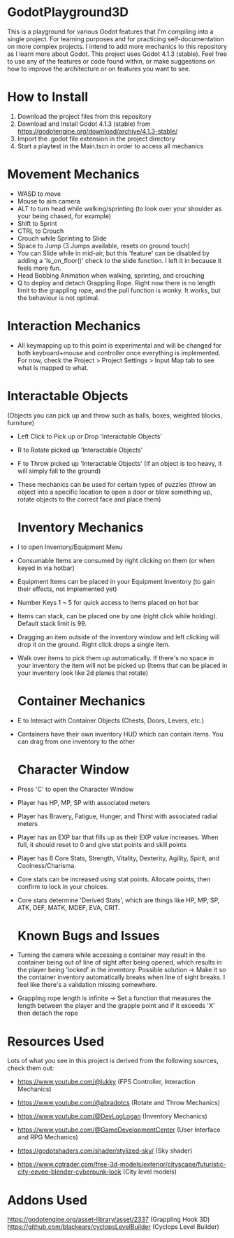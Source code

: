# GodotPlayground3D
 This is a playground for various Godot features that I'm compiling into a single project. 
 For learning purposes and for practicing self-documentation on more complex projects. 
 I intend to add more mechanics to this repository as I learn more about Godot. 
 This project uses Godot 4.1.3 (stable). 
 Feel free to use any of the features or code found within, or make suggestions on how to improve the architecture or on features you want to see. 
 
# How to Install
 1. Download the project files from this repository
 2. Download and Install Godot 4.1.3 (stable) from https://godotengine.org/download/archive/4.1.3-stable/
 3. Import the .godot file extension in the project directory
 4. Start a playtest in the Main.tscn in order to access all mechanics

# Movement Mechanics
- WASD to move
- Mouse to aim camera
- ALT to turn head while walking/sprinting (to look over your shoulder as your being chased, for example)
- Shift to Sprint
- CTRL to Crouch
- Crouch while Sprinting to Slide
- Space to Jump (3 Jumps available, resets on ground touch)
- You can Slide while in mid-air, but this 'feature' can be disabled by adding a 'Is_on_floor()' check to the slide function. I left it in because it feels more fun.
- Head Bobbing Animation when walking, sprinting, and crouching
- Q to deploy and detach Grappling Rope. Right now there is no length limit to the grappling rope, and the pull function is wonky. It works, but the behaviour is not optimal. 

 # Interaction Mechanics
- All keymapping up to this point is experimental and will be changed for both keyboard+mouse and controller once everything is implemented. For now, check the Project > Project Settings > Input Map tab to see what is mapped to what. 

 # Interactable Objects 
(Objects you can pick up and throw such as balls, boxes, weighted blocks, furniture)
- Left Click to Pick up or Drop 'Interactable Objects'
- R to Rotate picked up 'Interactable Objects'
- F to Throw picked up 'Interactable Objects' (If an object is too heavy, it will simply fall to the ground)
- These mechanics can be used for certain types of puzzles (throw an object into a specific location to open a door or blow something up, rotate objects to the correct face and place them)

  # Inventory Mechanics
- I to open Inventory/Equipment Menu
- Consumable Items are consumed by right clicking on them (or when keyed in via hotbar)
- Equipment Items can be placed in your Equipment Inventory (to gain their effects, not implemented yet)
- Number Keys 1 ~ 5 for quick access to Items placed on hot bar
- Items can stack, can be placed one by one (right click while holding). Default stack limit is 99.
- Dragging an item outside of the inventory window and left clicking will drop it on the ground. Right click drops a single item. 
- Walk over items to pick them up automatically. If there's no space in your inventory the item will not be picked up (Items that can be placed in your inventory look like 2d planes that rotate)

  # Container Mechanics
- E to Interact with Container Objects (Chests, Doors, Levers, etc.)
- Containers have their own inventory HUD which can contain items. You can drag from one inventory to the other

  # Character Window
- Press 'C' to open the Character Window
- Player has HP, MP, SP with associated meters
- Player has Bravery, Fatigue, Hunger, and Thirst with associated radial meters
- Player has an EXP bar that fills up as their EXP value increases. When full, it should reset to 0 and give stat points and skill points
- Player has 6 Core Stats, Strength, Vitality, Dexterity, Agility, Spirit, and Coolness/Charisma. 
- Core stats can be increased using stat points. Allocate points, then confirm to lock in your choices. 
- Core stats determine 'Derived Stats', which are things like HP, MP, SP, ATK, DEF, MATK, MDEF, EVA, CRIT. 

  # Known Bugs and Issues
- Turning the camera while accessing a container may result in the container being out of line of sight after being opened, which results in the player being 'locked' in the inventory. Possible solution -> Make it so the container inventory automatically breaks when line of sight breaks. I feel like there's a validation missing somewhere. 
- Grappling rope length is infinite -> Set a function that measures the length between the player and the grapple point and if it exceeds 'X' then detach the rope

# Resources Used

Lots of what you see in this project is derived from the following sources, check them out:

- https://www.youtube.com/@lukky (FPS Controller, Interaction Mechanics)
- https://www.youtube.com/@abradotcs (Rotate and Throw Mechanics)
- https://www.youtube.com/@DevLogLogan (Inventory Mechanics)
- https://www.youtube.com/@GameDevelopmentCenter (User Interface and RPG Mechanics) 
- https://godotshaders.com/shader/stylized-sky/ (Sky shader)

- https://www.cgtrader.com/free-3d-models/exterior/cityscape/futuristic-city-eevee-blender-cyberpunk-look (City level models)
# Addons Used
https://godotengine.org/asset-library/asset/2337 (Grappling Hook 3D)
https://github.com/blackears/cyclopsLevelBuilder (Cyclops Level Builder)


